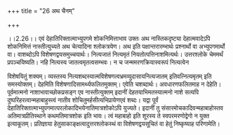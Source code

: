 +++
title = "26 अथ चैनम्"

+++
  
  
।।2.26।। एवं देहातिरिक्तात्माभ्युपगमे शोकनिमित्ताभाव उक्तः अथ
नास्तिकदृष्ट्या देहात्मवादेऽपि शोकनिमित्तं नास्तीत्युच्यते अथ चेत्यादिना
श्लोकत्रयेण। अथ इति पक्षान्तरारम्भार्थः प्रश्नार्थो वा अभ्युपगमार्थो वा।
वाशब्दोऽपि विशेषणद्वयसमुच्चयार्थः। नित्यजातं नित्यमृतं
नियतोत्पत्तिनाशमित्यर्थः। उत्तरश्लोके चेममर्थं प्रपञ्चयिष्यति। नहि
नित्यस्य जातत्वमृतत्वसम्भवः। न च जन्ममरणक्रियास्वरूपं नित्यत्वेन  
  
विशेषयितुं शक्यम्। व्यस्तस्य
नित्यशब्दस्यात्मविशेषणत्वभ्रमव्युदासायनित्यजातम् इतिवत्नित्यमृतम् इति
समस्योक्तम्। देहमिति विशेषणादिसामर्थ्यफलितमुक्तम्। एवेति चशब्दार्थः।
अवधारणफलितमाह न देहेति। पूर्वमात्मनो नाशाभावाच्छोकप्रसङ्ग एव
नास्तीत्युक्तम् इदानीं देहतयाभिमतस्यात्मनो नाशे सत्यपि
दुष्परिहरत्वान्महाबाहुस्त्वं नातीव शोचितुमर्हसीत्यभिप्रायेणएवं शब्दः।
यद्वा पूर्वं देहातिरिक्तात्माभ्युपगमात्परलोकादिभयेनातिमात्रशोकोऽपि
युज्यते। इदानीं तु संसारमोचकादिवन्महाबाहोस्तव अतिमात्रप्रीतिस्थाने
कथमतिमात्रशोक इति भावः। त्वं महाबाहो इति शूरस्य ते स्वपरमरणोद्वेगो न
युक्त इत्याकूतम्। प्रतिज्ञाया हेतुसाकाङ्क्षत्वादुत्तरश्लोकस्थं वा
विशेषणद्वयसूचितं वा हेतुं निष्कृष्याह परिणामेति।  
  
  
  
